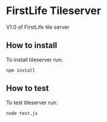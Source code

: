 # FirstLife Tileserver

V1.0 of FirstLife tile server

## How to install
To install tileserver run:

```
npm install
```

## How to test
To test tileserver run:

```
node test.js
```

